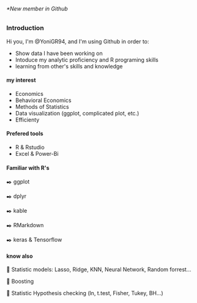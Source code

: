 ###### *New member in Github

### Introduction

Hi you,
I'm @YoniGR94, and I'm using Github in order to:

- Show data I have been working on
- Intoduce my analytic proficiency and R programing skills
- learning from other's skills and knowledge

#### **my interest**
- Economics
- Behavioral Economics
- Methods of Statistics
- Data visualization (ggplot, complicated plot, etc.)
- Efficienty

#### Prefered tools
- R  &  Rstudio
- Excel & Power-Bi

#### Familiar with R's

:black_nib: ggplot

:black_nib: dplyr

:black_nib: kable

:black_nib: RMarkdown

:black_nib: keras & Tensorflow

#### know also
:green_book: Statistic models: Lasso, Ridge, KNN, Neural Network, Random forrest...

:green_book: Boosting

:green_book: Statistic Hypothesis  checking (ln, t.test, Fisher, Tukey, BH...)
